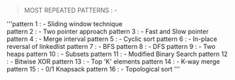 > MOST REPEATED PATTERNS : -

'''pattern 1 : -  Sliding window technique			
pattern 2 : -  Two pointer approach
pattern 3 : -  Fast and Slow pointer
pattern 4 : -  Merge interval 
pattern 5 : -  Cyclic sort
pattern 6 : -  In-place reversal of linkedlist
pattern 7 : -  BFS
pattern 8 : -  DFS
pattern 9 : -  Two heaps
pattern 10 : - Subsets
pattern 11 : - Modified Binary Search
pattern 12 : - Bitwise XOR
pattern 13 : - Top 'K' elements
pattern 14 : - K-way merge
pattern 15 : - 0/1 Knapsack
pattern 16 : - Topological sort
'''
